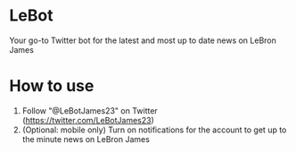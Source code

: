 # LeBot

Your go-to Twitter bot for the latest and most up to date news on LeBron James

# How to use

1) Follow "@LeBotJames23" on Twitter (https://twitter.com/LeBotJames23)
2) (Optional: mobile only) Turn on notifications for the account to get up to the minute news on LeBron James
